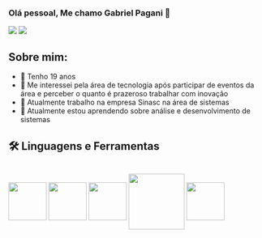 ### Olá pessoal, Me chamo Gabriel Pagani 👋
<div>
  <a href = "mailto:gabrielpaganidesouza@gmail.com"><img src="https://img.shields.io/badge/-Gmail-%23333?style=for-the-badge&logo=gmail&logoColor=white" target="_blank"></a>
  <a href="https://instagram.com/gpagani_" target="_blank"><img src="https://img.shields.io/badge/-Instagram-%23E4405F?style=for-the-badge&logo=instagram&logoColor=white" target="_blank"></a>
</div>

## Sobre mim:
- 🎂 Tenho 19 anos
- 👀 Me interessei pela área de tecnologia após participar de eventos da área e perceber o quanto é prazeroso trabalhar com inovação
- 🔭 Atualmente trabalho na empresa Sinasc na área de sistemas
- 🌱 Atualmente estou aprendendo sobre análise e desenvolvimento de sistemas

## 🛠️ Linguagens e Ferramentas
<div>
  <div style="display: inline_block"><br>
  <img align="center" height="75" width="75" src="https://static-00.iconduck.com/assets.00/sql-database-sql-azure-icon-1955x2048-4pmty46t.png" />
  <img align="center" height="75" width="75" src="https://cdn.iconscout.com/icon/free/png-256/free-python-logo-icon-download-in-svg-png-gif-file-formats--technology-social-media-vol-5-pack-logos-icons-3030224.png?f=webp&w=256">         
  <img align="center" height="75" width="75" src="https://skillforge.com/wp-content/uploads/2021/01/Power_BI-300x300.png" />
  <img align="center" height="110" width="110" src="https://logodownload.org/wp-content/uploads/2020/04/excel-logo-0.png" />
  <img align="center" height="75" width="75" src="https://logodownload.org/wp-content/uploads/2023/04/chatgpt-logo.png"> 
</div>
